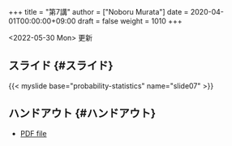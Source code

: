 +++
title = "第7講"
author = ["Noboru Murata"]
date = 2020-04-01T00:00:00+09:00
draft = false
weight = 1010
+++

<span class="timestamp-wrapper"><span class="timestamp">&lt;2022-05-30 Mon&gt; </span></span> 更新


## スライド {#スライド}

{{< myslide base="probability-statistics" name="slide07" >}}


## ハンドアウト {#ハンドアウト}

-   [PDF file](https://noboru-murata.github.io/probability-statistics/pdfs/slide07.pdf)